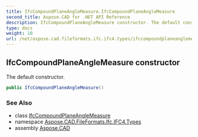 ```yaml
---
title: IfcCompoundPlaneAngleMeasure.IfcCompoundPlaneAngleMeasure
second_title: Aspose.CAD for .NET API Reference
description: IfcCompoundPlaneAngleMeasure constructor. The default constructor
type: docs
weight: 10
url: /net/aspose.cad.fileformats.ifc.ifc4.types/ifccompoundplaneanglemeasure/ifccompoundplaneanglemeasure/
---
```

## IfcCompoundPlaneAngleMeasure constructor

The default constructor.

```csharp
public IfcCompoundPlaneAngleMeasure()
```

### See Also

* class [IfcCompoundPlaneAngleMeasure](../)
* namespace [Aspose.CAD.FileFormats.Ifc.IFC4.Types](../../ifccompoundplaneanglemeasure/)
* assembly [Aspose.CAD](../../../)


